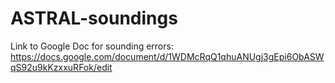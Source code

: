 # ASTRAL-soundings

Link to Google Doc for sounding errors: 
https://docs.google.com/document/d/1WDMcRqQ1qhuANUgj3gEpi6ObASWqS92u9kKzxxuRFok/edit